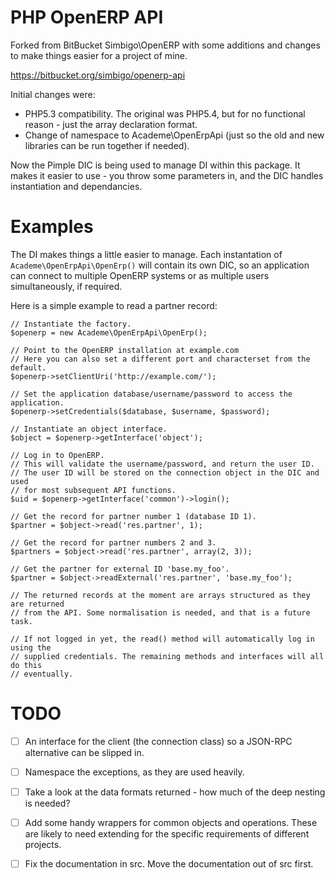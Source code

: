 PHP OpenERP API
===============

Forked from BitBucket Simbigo\OpenERP with some additions and changes
to make things easier for a project of mine.

https://bitbucket.org/simbigo/openerp-api

Initial changes were:

* PHP5.3 compatibility. The original was PHP5.4, but for no functional reason - just the array declaration format.
* Change of namespace to Academe\OpenErpApi (just so the old and new libraries can be run together if needed).

Now the Pimple DIC is being used to manage DI within this package. It makes it easier to use - you
throw some parameters in, and the DIC handles instantiation and dependancies.

Examples
========

The DI makes things a little easier to manage. Each instantation of `Academe\OpenErpApi\OpenErp()` will
contain its own DIC, so an application can connect to multiple OpenERP systems or as multiple users
simultaneously, if required.

Here is a simple example to read a partner record:

    // Instantiate the factory.
    $openerp = new Academe\OpenErpApi\OpenErp();
    
    // Point to the OpenERP installation at example.com
    // Here you can also set a different port and characterset from the default.
    $openerp->setClientUri('http://example.com/');
    
    // Set the application database/username/password to access the application.
    $openerp->setCredentials($database, $username, $password);
    
    // Instantiate an object interface.
    $object = $openerp->getInterface('object');
    
    // Log in to OpenERP.
    // This will validate the username/password, and return the user ID.
    // The user ID will be stored on the connection object in the DIC and used
    // for most subsequent API functions.
    $uid = $openerp->getInterface('common')->login();
    
    // Get the record for partner number 1 (database ID 1).
    $partner = $object->read('res.partner', 1);
    
    // Get the record for partner numbers 2 and 3.
    $partners = $object->read('res.partner', array(2, 3));

    // Get the partner for external ID 'base.my_foo'.
    $partner = $object->readExternal('res.partner', 'base.my_foo');
    
    // The returned records at the moment are arrays structured as they are returned
    // from the API. Some normalisation is needed, and that is a future task.
    
    // If not logged in yet, the read() method will automatically log in using the
    // supplied credentials. The remaining methods and interfaces will all do this
    // eventually.

TODO
====

* [ ] An interface for the client (the connection class) so a JSON-RPC alternative can be slipped in.
* [ ] Namespace the exceptions, as they are used heavily.
* [ ] Take a look at the data formats returned - how much of the deep nesting is needed?
* [ ] Add some handy wrappers for common objects and operations. These are likely to need extending for
  the specific requirements of different projects.
* [ ] Fix the documentation in src. Move the documentation out of src first.

